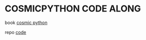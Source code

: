 # COSMICPYTHON CODE ALONG

book [cosmic python](https://www.cosmicpython.com/)

repo [code](https://github.com/cosmicpython/code/blob/chapter_01_domain_model/test_allocate.py)